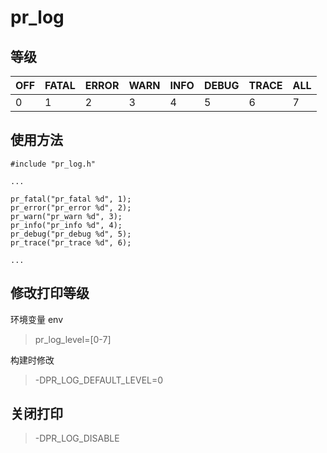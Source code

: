 # pr_log

## 等级

| OFF | FATAL | ERROR | WARN | INFO | DEBUG | TRACE | ALL |
| --- | --- | --- | --- | --- | --- | --- | --- |
| 0 | 1 | 2 | 3 | 4 | 5 | 6 | 7 |

## 使用方法
```
#include "pr_log.h"

...

pr_fatal("pr_fatal %d", 1);
pr_error("pr_error %d", 2);
pr_warn("pr_warn %d", 3);
pr_info("pr_info %d", 4);
pr_debug("pr_debug %d", 5);
pr_trace("pr_trace %d", 6);

...
```

## 修改打印等级

环境变量 env
> pr_log_level=[0-7]

构建时修改
> -DPR_LOG_DEFAULT_LEVEL=0

## 关闭打印

> -DPR_LOG_DISABLE
